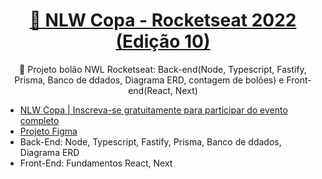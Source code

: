 <h1 align="center">
    <a href="https://lp.rocketseat.com.br/nlw?referralId=juliana-7865">🔗 NLW Copa - Rocketseat 2022 (Edição 10) </a>
</h1>

<p align="center">🚀 Projeto bolão NWL Rocketseat:  Back-end(Node, Typescript, Fastify, Prisma, Banco de ddados, Diagrama ERD, contagem de bolões) e Front-end(React, Next) </p>

<ul> 
    <li><a href="https://lp.rocketseat.com.br/nlw?referralId=juliana-7865"> NLW Copa | Inscreva-se gratuitamente para participar do evento completo</a>
    <li><a href="https://www.figma.com/community/file/1169028343875283461">Projeto Figma</a></li>
    <li> Back-End: Node, Typescript, Fastify, Prisma, Banco de ddados, Diagrama ERD </li>
    <li> Front-End: Fundamentos React, Next</li>
</ul>
